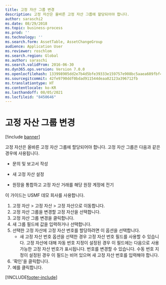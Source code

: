 ```yaml
---
title: 고정 자산 그룹 변경
description: 고정 자산은 올바른 고정 자산 그룹에 할당되어야 합니다.
author: saraschi2
ms.date: 08/29/2018
ms.topic: business-process
ms.prod: ''
ms.technology: ''
ms.search.form: AssetTable, AssetChangeGroup
audience: Application User
ms.reviewer: roschlom
ms.search.region: Global
ms.author: saraschi
ms.search.validFrom: 2016-06-30
ms.dyn365.ops.version: Version 7.0.0
ms.openlocfilehash: 133998905dd2e7b4d5bfe39333e159757e908bc5aaea609fbf4b465a7f04c7bc
ms.sourcegitcommit: 42fe9790ddf0bdad911544deaa82123a396712fb
ms.translationtype: HT
ms.contentlocale: ko-KR
ms.lasthandoff: 08/05/2021
ms.locfileid: "8450646"
---
```

# <a name="change-a-fixed-asset-group"></a>고정 자산 그룹 변경

[!include [banner](../../includes/banner.md)]

고정 자산은 올바른 고정 자산 그룹에 할당되어야 합니다. 고정 자산 그룹은 다음과 같은 경우에 사용됩니다.

 - 문의 및 보고서 작성

 - 새 고정 자산 설정

 - 원장을 통합하고 고정 자산 거래를 해당 원장 계정에 전기

이 가이드는 USMF 데모 회사를 사용합니다.

1. 고정 자산 > 고정 자산 > 고정 자산으로 이동합니다.
2. 고정 자산 그룹을 변경할 고정 자산을 선택합니다.
3. 고정 자산 그룹 변경을 클릭합니다.
4. 새 그룹 필드에 값을 입력하거나 선택합니다.
5. 선택한 고정 자산에 고정 자산 번호를 할당하려면 이 옵션을 선택합니다.
    * 새 고정 자산 번호 옵션을 선택한 경우 고정 자산 번호 필드를 사용할 수 있습니다.   고정 자산에 대해 자동 번호 지정이 설정된 경우 이 필드에는 다음으로 사용 가능한 고정 자산 번호가 표시됩니다. 번호를 변경할 수 있습니다.   수동 번호 지정이 설정된 경우 이 필드는 비어 있으며 새 고정 자산 번호를 입력해야 합니다.     
6. '확인'을 클릭합니다.
7. 예를 클릭합니다.



[!INCLUDE[footer-include](../../../includes/footer-banner.md)]